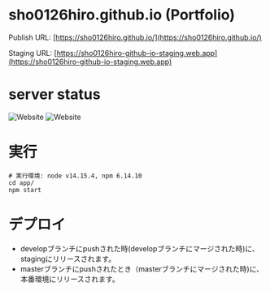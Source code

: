 # sho0126hiro.github.io (Portfolio)

Publish URL: [https://sho0126hiro.github.io/](https://sho0126hiro.github.io/)

Staging URL: [https://sho0126hiro-github-io-staging.web.app](https://sho0126hiro-github-io-staging.web.app)

# server status

![Website](https://img.shields.io/website?label=publish&url=https%3A%2F%2Fsho0126hiro.github.io%2F) ![Website](https://img.shields.io/website?label=develop&url=https%3A%2F%2Fsho0126hiro-github-io-staging.web.app)
# 実行

```shell
# 実行環境: node v14.15.4, npm 6.14.10
cd app/
npm start
```
# デプロイ

- developブランチにpushされた時(developブランチにマージされた時)に、stagingにリリースされます。
- masterブランチにpushされたとき（masterブランチにマージされた時)に、本番環境にリリースされます。

















